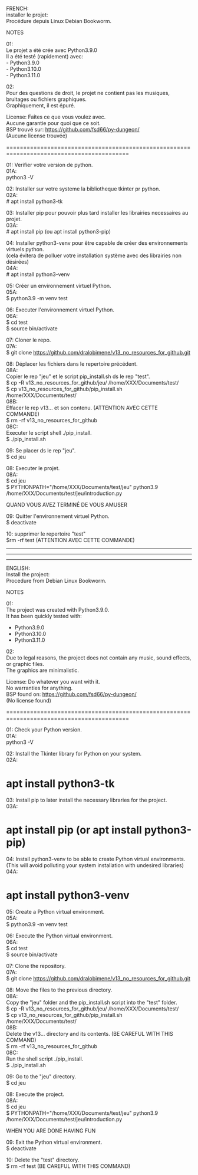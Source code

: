 FRENCH:  
installer le projet:  
Procédure depuis Linux Debian Bookworm.  

NOTES  

01:  
Le projet a été crée avec Python3.9.0  
Il a été testé (rapidement) avec:  
	- Python3.9.0  
	- Python3.10.0  
	- Python3.11.0  
	
02:  
Pour des questions de droit, le projet ne contient pas les musiques, bruitages ou fichiers graphiques.  
Graphiquement, il est épuré.  

License: Faîtes ce que vous voulez avec.  
Aucune garantie pour quoi que ce soit.  
BSP trouvé sur: https://github.com/fsd66/py-dungeon/  
(Aucune license trouvée)  

==========================================================================================

01: Verifier votre version de python.  
	01A:  
	python3 -V  

02: Installer sur votre systeme la bibliotheque tkinter pr python.  
	02A:  
	# apt install python3-tk  

03: Installer pip pour pouvoir plus tard installer les librairies necessaires au projet.  
	03A:  
	# apt install pip (ou apt install python3-pip)  

04: Installer python3-venv pour être capable de créer des environnements virtuels python.  
(cela évitera de polluer votre installation système avec des librairies non désirées)  
	04A:  
	# apt install python3-venv  

05: Créer un environnement virtuel Python.  
	05A:  
	$ python3.9 -m venv test  

06: Executer l'environnement virtuel Python.  
	06A:  
	$ cd test  
	$ source bin/activate  

07: Cloner le repo.  
	07A:  
	$ git clone https://github.com/dralobimene/v13_no_resources_for_github.git  

08: Déplacer les fichiers dans le repertoire précédent.  
	08A:  
	Copier le rep "jeu" et le script pip_install.sh ds le rep "test".  
		$ cp -R v13_no_resources_for_github/jeu/ /home/XXX/Documents/test/  
		$ cp v13_no_resources_for_github/pip_install.sh /home/XXX/Documents/test/  
	08B:  
	Effacer le rep v13... et son contenu. (ATTENTION AVEC CETTE COMMANDE)  
		$ rm -rf v13_no_resources_for_github  
	08C:  
	Executer le script shell ./pip_install.  
		$ ./pip_install.sh  

09: Se placer ds le rep "jeu".  
	$ cd jeu  

08: Executer le projet.  
	08A:  
	$ cd jeu  
	$ PYTHONPATH="/home/XXX/Documents/test/jeu" python3.9 /home/XXX/Documents/test/jeu/introduction.py  

QUAND VOUS AVEZ TERMINÉ DE VOUS AMUSER  

09: Quitter l'environnement virtuel Python.  
	$ deactivate  

10: supprimer le repertoire "test"  
	$rm -rf test (ATTENTION AVEC CETTE COMMANDE)  

******************************************************************************************************
******************************************************************************************************
******************************************************************************************************

ENGLISH:  
Install the project:  
Procedure from Debian Linux Bookworm.  

NOTES  

01:  
The project was created with Python3.9.0.  
It has been quickly tested with:  
- Python3.9.0  
- Python3.10.0  
- Python3.11.0  

02:  
Due to legal reasons, the project does not contain any music, sound effects, or graphic files.  
The graphics are minimalistic.  

License: Do whatever you want with it.  
No warranties for anything.  
BSP found on: https://github.com/fsd66/py-dungeon/  
(No license found)  

==========================================================================================

01: Check your Python version.  
  01A:  
  python3 -V  

02: Install the Tkinter library for Python on your system.  
  02A:  
  # apt install python3-tk  

03: Install pip to later install the necessary libraries for the project.  
  03A:  
  # apt install pip (or apt install python3-pip)  

04: Install python3-venv to be able to create Python virtual environments.  
(This will avoid polluting your system installation with undesired libraries)  
  04A:  
  # apt install python3-venv  

05: Create a Python virtual environment.  
  05A:  
  $ python3.9 -m venv test  

06: Execute the Python virtual environment.  
  06A:  
  $ cd test  
  $ source bin/activate  

07: Clone the repository.  
  07A:  
  $ git clone https://github.com/dralobimene/v13_no_resources_for_github.git  

08: Move the files to the previous directory.  
  08A:  
  Copy the "jeu" folder and the pip_install.sh script into the "test" folder.  
  $ cp -R v13_no_resources_for_github/jeu/ /home/XXX/Documents/test/  
  $ cp v13_no_resources_for_github/pip_install.sh /home/XXX/Documents/test/  
  08B:  
  Delete the v13... directory and its contents. (BE CAREFUL WITH THIS COMMAND)  
  $ rm -rf v13_no_resources_for_github  
  08C:  
  Run the shell script ./pip_install.  
  $ ./pip_install.sh  

  09: Go to the "jeu" directory.  
  $ cd jeu  

  08: Execute the project.  
  08A:  
  $ cd jeu  
  $ PYTHONPATH="/home/XXX/Documents/test/jeu" python3.9 /home/XXX/Documents/test/jeu/introduction.py  

WHEN YOU ARE DONE HAVING FUN  

09: Exit the Python virtual environment.  
  $ deactivate  

10: Delete the "test" directory.  
  $ rm -rf test (BE CAREFUL WITH THIS COMMAND)  
